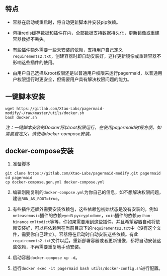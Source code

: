 ## 特点

- 容器在启动或重启时，将自动更新脚本并安装pip依赖。

- 包括redis缓存数据和插件在内，全部数据支持数据持久化，更新镜像或重建容器数据不丢失。

- 有些插件额外需要一些未安装的依赖，支持用户自己定义`requirements2.txt`，创建容器时即自动安装好，这样更新镜像或重建容器不影响这些插件的使用。

- 由用户自己选择以root权限还是以普通用户权限来运行pagermaid，以普通用户权限运行时更安全，但需要用户具有解决权限问题的能力。

## 一键脚本安装

```
wget https://gitlab.com/Xtao-Labs/pagermaid-modify/-/raw/master/utils/docker.sh
bash docker.sh
```

*注：一键脚本安装的Docker将以root权限运行，在使用pagermaid时最方便。如需要自定义，请使用docker-compose安装。*

## docker-compose安装

1. 准备脚本

```
git clone https://gitlab.com/Xtao-Labs/pagermaid-modify.git pagermaid
cd pagermaid
cp docker-compose.gen.yml docker-compose.yml
```

2. 编辑刚刚复制的`docker-compose.yml`为你自己的信息，如不想解决权限问题，建议`RUN_AS_ROOT=true`。

3. 有些插件还额外需要安装依赖包，这些依赖包初始状态是没有安装的，例如`neteasemusic`插件的依赖`eyed3` `pycryptodome`，`coin`插件的依赖`python-binance` `xmltodict`等等，你如果需要用到这些插件，并且希望容器自动将依赖安装好，可以将依赖列在当前目录下的`requirements2.txt`中（没有这个文件，需要你自己建立）。容器将在启动时自动安装这些依赖。有此`requirements2.txt`文件以后，重新部署容器或者更新镜像，都将自动安装这些依赖，不再需要重复地手动安装。

4. 启动容器`docker-compose up -d`。

5. 运行`docker exec -it pagermaid bash utils/docker-config.sh`进行配置。

